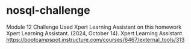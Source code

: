 # nosql-challenge
Module 12 Challenge
Used Xpert Learning Assistant on this homework 
Xpert Learning Assistant. (2024, October 14). Xpert Learning Assistant. https://bootcampspot.instructure.com/courses/6467/external_tools/313



